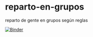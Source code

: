 # reparto-en-grupos
reparto de gente en grupos según reglas

[![Binder](https://mybinder.org/badge_logo.svg)](https://mybinder.org/v2/gh/AunSiro/reparto-en-grupos/main?labpath=reparto.ipynb)
